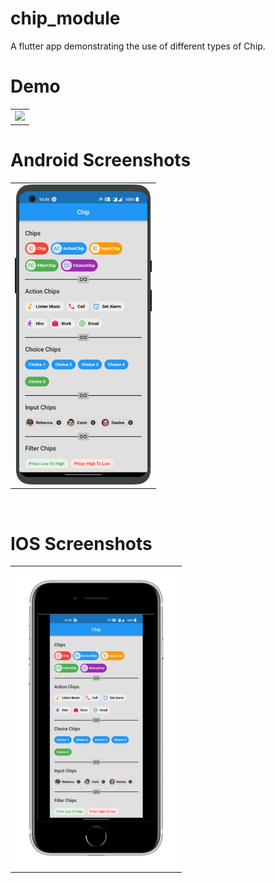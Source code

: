 # chip_module

A flutter app demonstrating the use of different types of Chip.


 # Demo
  <table>
  <tr>
  <td><img src="https://github.com/MarvelApps-Flutter/chip_demo/blob/dev/working_demo/chip_module.gif" height="480px"></td>
    </tr>
  </table>

# Android Screenshots

<table>
  <tr>
    <td><img src="https://github.com/MarvelApps-Flutter/chip_demo/blob/dev/screenshots/android/android1.png" height="480px"></td>
  </tr>
 </table>


</br>

# IOS Screenshots

<table>
  <tr>
    <td><img src="https://github.com/MarvelApps-Flutter/chip_demo/blob/dev/screenshots/ios/ios1.png" height="480px"></td>
  </tr>
 </table>


